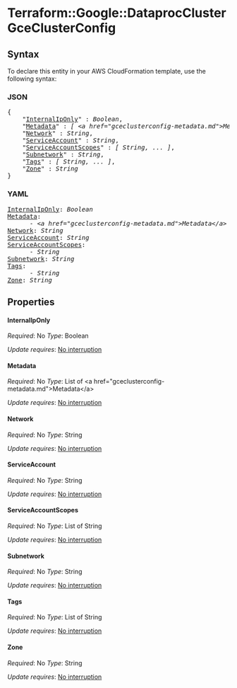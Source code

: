 # Terraform::Google::DataprocCluster GceClusterConfig

## Syntax

To declare this entity in your AWS CloudFormation template, use the following syntax:

### JSON

<pre>
{
    "<a href="#internaliponly" title="InternalIpOnly">InternalIpOnly</a>" : <i>Boolean</i>,
    "<a href="#metadata" title="Metadata">Metadata</a>" : <i>[ &lt;a href=&#34;gceclusterconfig-metadata.md&#34;&gt;Metadata&lt;/a&gt;, ... ]</i>,
    "<a href="#network" title="Network">Network</a>" : <i>String</i>,
    "<a href="#serviceaccount" title="ServiceAccount">ServiceAccount</a>" : <i>String</i>,
    "<a href="#serviceaccountscopes" title="ServiceAccountScopes">ServiceAccountScopes</a>" : <i>[ String, ... ]</i>,
    "<a href="#subnetwork" title="Subnetwork">Subnetwork</a>" : <i>String</i>,
    "<a href="#tags" title="Tags">Tags</a>" : <i>[ String, ... ]</i>,
    "<a href="#zone" title="Zone">Zone</a>" : <i>String</i>
}
</pre>

### YAML

<pre>
<a href="#internaliponly" title="InternalIpOnly">InternalIpOnly</a>: <i>Boolean</i>
<a href="#metadata" title="Metadata">Metadata</a>: <i>
      - &lt;a href=&#34;gceclusterconfig-metadata.md&#34;&gt;Metadata&lt;/a&gt;</i>
<a href="#network" title="Network">Network</a>: <i>String</i>
<a href="#serviceaccount" title="ServiceAccount">ServiceAccount</a>: <i>String</i>
<a href="#serviceaccountscopes" title="ServiceAccountScopes">ServiceAccountScopes</a>: <i>
      - String</i>
<a href="#subnetwork" title="Subnetwork">Subnetwork</a>: <i>String</i>
<a href="#tags" title="Tags">Tags</a>: <i>
      - String</i>
<a href="#zone" title="Zone">Zone</a>: <i>String</i>
</pre>

## Properties

#### InternalIpOnly

_Required_: No
_Type_: Boolean

_Update requires_: [No interruption](https://docs.aws.amazon.com/AWSCloudFormation/latest/UserGuide/using-cfn-updating-stacks-update-behaviors.html#update-no-interrupt)

#### Metadata

_Required_: No
_Type_: List of &lt;a href=&#34;gceclusterconfig-metadata.md&#34;&gt;Metadata&lt;/a&gt;

_Update requires_: [No interruption](https://docs.aws.amazon.com/AWSCloudFormation/latest/UserGuide/using-cfn-updating-stacks-update-behaviors.html#update-no-interrupt)

#### Network

_Required_: No
_Type_: String

_Update requires_: [No interruption](https://docs.aws.amazon.com/AWSCloudFormation/latest/UserGuide/using-cfn-updating-stacks-update-behaviors.html#update-no-interrupt)

#### ServiceAccount

_Required_: No
_Type_: String

_Update requires_: [No interruption](https://docs.aws.amazon.com/AWSCloudFormation/latest/UserGuide/using-cfn-updating-stacks-update-behaviors.html#update-no-interrupt)

#### ServiceAccountScopes

_Required_: No
_Type_: List of String

_Update requires_: [No interruption](https://docs.aws.amazon.com/AWSCloudFormation/latest/UserGuide/using-cfn-updating-stacks-update-behaviors.html#update-no-interrupt)

#### Subnetwork

_Required_: No
_Type_: String

_Update requires_: [No interruption](https://docs.aws.amazon.com/AWSCloudFormation/latest/UserGuide/using-cfn-updating-stacks-update-behaviors.html#update-no-interrupt)

#### Tags

_Required_: No
_Type_: List of String

_Update requires_: [No interruption](https://docs.aws.amazon.com/AWSCloudFormation/latest/UserGuide/using-cfn-updating-stacks-update-behaviors.html#update-no-interrupt)

#### Zone

_Required_: No
_Type_: String

_Update requires_: [No interruption](https://docs.aws.amazon.com/AWSCloudFormation/latest/UserGuide/using-cfn-updating-stacks-update-behaviors.html#update-no-interrupt)

